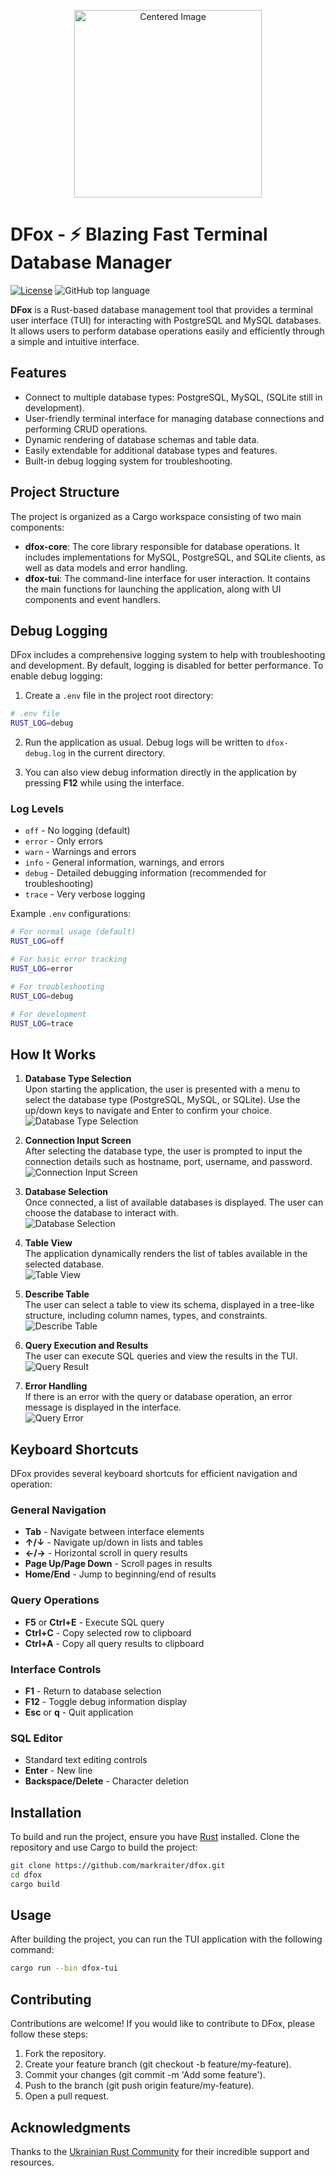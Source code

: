<p align="center">
  <img src="examples/mini_logo.png" alt="Centered Image" width="300">
</p>

# DFox - ⚡️ Blazing Fast Terminal Database Manager

[![License](https://img.shields.io/badge/License-Apache%202.0-blue.svg)](https://opensource.org/licenses/Apache-2.0) 
![GitHub top language](https://img.shields.io/github/languages/top/ataru993/dfox)

**DFox** is a Rust-based database management tool that provides a terminal user interface (TUI) for interacting with PostgreSQL and MySQL databases.
It allows users to perform database operations easily and efficiently through a simple and intuitive interface.

## Features

- Connect to multiple database types: PostgreSQL, MySQL, (SQLite still in development).
- User-friendly terminal interface for managing database connections and performing CRUD operations.
- Dynamic rendering of database schemas and table data.
- Easily extendable for additional database types and features.
- Built-in debug logging system for troubleshooting.

## Project Structure

The project is organized as a Cargo workspace consisting of two main components:

- **dfox-core**: The core library responsible for database operations. It includes implementations for MySQL, PostgreSQL, and SQLite clients, as well as data models and error handling.
- **dfox-tui**: The command-line interface for user interaction. It contains the main functions for launching the application, along with UI components and event handlers.

## Debug Logging

DFox includes a comprehensive logging system to help with troubleshooting and development. By default, logging is disabled for better performance. To enable debug logging:

1. Create a `.env` file in the project root directory:
```bash
# .env file
RUST_LOG=debug
```

2. Run the application as usual. Debug logs will be written to `dfox-debug.log` in the current directory.

3. You can also view debug information directly in the application by pressing **F12** while using the interface.

### Log Levels
- `off` - No logging (default)
- `error` - Only errors
- `warn` - Warnings and errors
- `info` - General information, warnings, and errors  
- `debug` - Detailed debugging information (recommended for troubleshooting)
- `trace` - Very verbose logging

Example `.env` configurations:
```bash
# For normal usage (default)
RUST_LOG=off

# For basic error tracking
RUST_LOG=error

# For troubleshooting
RUST_LOG=debug

# For development
RUST_LOG=trace
```

## How It Works

1. **Database Type Selection**  
   Upon starting the application, the user is presented with a menu to select the database type (PostgreSQL, MySQL, or SQLite). Use the up/down keys to navigate and Enter to confirm your choice.  
   ![Database Type Selection](./examples/db_type_selection.jpg)

2. **Connection Input Screen**  
   After selecting the database type, the user is prompted to input the connection details such as hostname, port, username, and password.  
   ![Connection Input Screen](./examples/input_screen.jpg)

3. **Database Selection**  
   Once connected, a list of available databases is displayed. The user can choose the database to interact with.  
   ![Database Selection](./examples/db_selection.jpg)

4. **Table View**  
   The application dynamically renders the list of tables available in the selected database.  
   ![Table View](./examples/table_view.jpg)

5. **Describe Table**  
   The user can select a table to view its schema, displayed in a tree-like structure, including column names, types, and constraints.  
   ![Describe Table](./examples/describe_table.jpg)

6. **Query Execution and Results**  
   The user can execute SQL queries and view the results in the TUI.  
   ![Query Result](./examples/query_result.jpg)

7. **Error Handling**  
   If there is an error with the query or database operation, an error message is displayed in the interface.  
   ![Query Error](./examples/query_error.jpg)

## Keyboard Shortcuts

DFox provides several keyboard shortcuts for efficient navigation and operation:

### General Navigation
- **Tab** - Navigate between interface elements
- **↑/↓** - Navigate up/down in lists and tables
- **←/→** - Horizontal scroll in query results
- **Page Up/Page Down** - Scroll pages in results
- **Home/End** - Jump to beginning/end of results

### Query Operations  
- **F5** or **Ctrl+E** - Execute SQL query
- **Ctrl+C** - Copy selected row to clipboard
- **Ctrl+A** - Copy all query results to clipboard

### Interface Controls
- **F1** - Return to database selection
- **F12** - Toggle debug information display
- **Esc** or **q** - Quit application

### SQL Editor
- Standard text editing controls
- **Enter** - New line
- **Backspace/Delete** - Character deletion

## Installation

To build and run the project, ensure you have [Rust](https://www.rust-lang.org/) installed. Clone the repository and use Cargo to build the project:

```bash
git clone https://github.com/markraiter/dfox.git
cd dfox
cargo build
```

## Usage

After building the project, you can run the TUI application with the following command:

```bash
cargo run --bin dfox-tui
```

## Contributing

Contributions are welcome! If you would like to contribute to DFox, please follow these steps:

1. Fork the repository.
2. Create your feature branch (git checkout -b feature/my-feature).
3. Commit your changes (git commit -m 'Add some feature').
4. Push to the branch (git push origin feature/my-feature).
5. Open a pull request.

 ## Acknowledgments

Thanks to the [Ukrainian Rust Community](https://github.com/rust-lang-ua) for their incredible support and resources.
